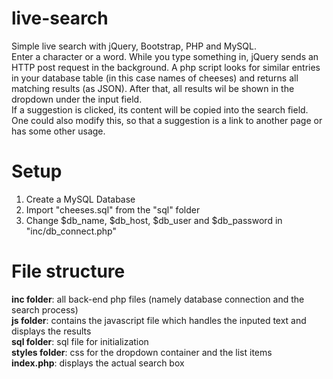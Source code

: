 # live-search
Simple live search with jQuery, Bootstrap, PHP and MySQL.<br>
Enter a character or a word. While you type something in, jQuery sends an HTTP post request in the background. A php script looks for similar entries in your database table (in this case names of cheeses) and returns all matching results (as JSON). After that, all results wil be shown in the dropdown under the input field.<br>If a suggestion is clicked, its content will be copied into the search field. One could also modify this, so that a suggestion is a link to another page or has some other usage.


# Setup
1. Create a MySQL Database 
2. Import "cheeses.sql" from the "sql" folder
3. Change $db_name, $db_host, $db_user and $db_password in "inc/db_connect.php"

# File structure
<strong>inc folder</strong>: all back-end php files (namely database connection and the search process)<br>
<strong>js folder</strong>: contains the javascript file which handles the inputed text and displays the results<br>
<strong>sql folder</strong>: sql file for initialization<br>
<strong>styles folder</strong>: css for the dropdown container and the list items<br>
<strong>index.php</strong>: displays the actual search box
